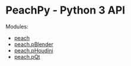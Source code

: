 # PeachPy - Python 3 API

Modules:

- [peach](./module-peach/README.md)
- [peach.pBlender](./module-peach/pBlender/README.md)
- [peach.pHoudini](./module-peach/pHoudini/README.md)
- [peach.pQt](./module-peach/pQt/README.md)